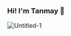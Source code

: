 
### Hi! I'm Tanmay 👋
![Untitled-1](https://user-images.githubusercontent.com/68065642/195982455-4e8966f4-3913-4334-bc80-d8f00643b883.png)


<!--
**sprices-exist/sprices-exist** is a ✨ _special_ ✨ repository because its `README.md` (this file) appears on your GitHub profile.

Here are some ideas to get you started:

- 🔭 I’m currently working on ...
- 🌱 I’m currently learning ...
- 👯 I’m looking to collaborate on ...
- 🤔 I’m looking for help with ...
- 💬 Ask me about ...
- 📫 How to reach me: ...
- 😄 Pronouns: ...
- ⚡ Fun fact: ...
-->

